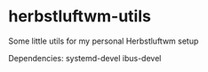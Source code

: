 # herbstluftwm-utils
Some little utils for my personal Herbstluftwm setup

Dependencies:
systemd-devel
ibus-devel